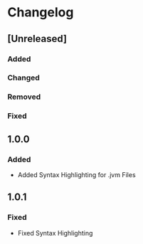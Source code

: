 # Changelog

## [Unreleased]
### Added

### Changed

### Removed

### Fixed

## 1.0.0
### Added
- Added Syntax Highlighting for .jvm Files

## 1.0.1
### Fixed
- Fixed Syntax Highlighting